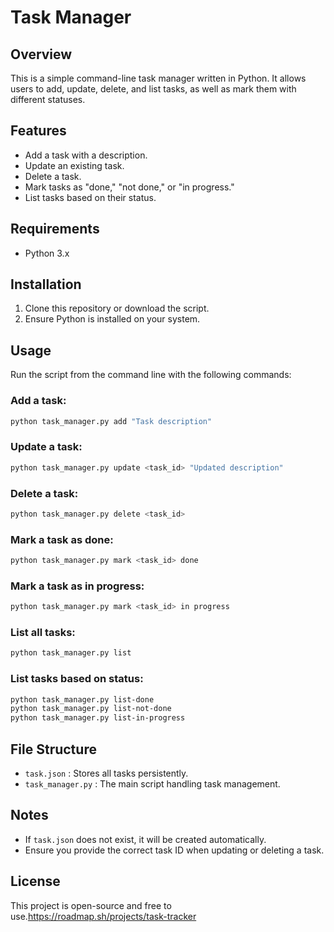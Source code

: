 # Task Manager

## Overview
This is a simple command-line task manager written in Python. It allows users to add, update, delete, and list tasks, as well as mark them with different statuses.

## Features
- Add a task with a description.
- Update an existing task.
- Delete a task.
- Mark tasks as "done," "not done," or "in progress."
- List tasks based on their status.

## Requirements
- Python 3.x

## Installation
1. Clone this repository or download the script.
2. Ensure Python is installed on your system.

## Usage
Run the script from the command line with the following commands:

### Add a task:
```sh
python task_manager.py add "Task description"
```

### Update a task:
```sh
python task_manager.py update <task_id> "Updated description"
```

### Delete a task:
```sh
python task_manager.py delete <task_id>
```

### Mark a task as done:
```sh
python task_manager.py mark <task_id> done
```

### Mark a task as in progress:
```sh
python task_manager.py mark <task_id> in progress
```

### List all tasks:
```sh
python task_manager.py list
```

### List tasks based on status:
```sh
python task_manager.py list-done
python task_manager.py list-not-done
python task_manager.py list-in-progress
```

## File Structure
- `task.json` : Stores all tasks persistently.
- `task_manager.py` : The main script handling task management.

## Notes
- If `task.json` does not exist, it will be created automatically.
- Ensure you provide the correct task ID when updating or deleting a task.

## License
This project is open-source and free to use.https://roadmap.sh/projects/task-tracker

